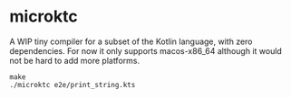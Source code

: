 # microktc

A WIP tiny compiler for a subset of the Kotlin language, with zero dependencies. For now it only supports macos-x86_64 although it would not be hard to add more platforms.

```
make
./microktc e2e/print_string.kts
```
